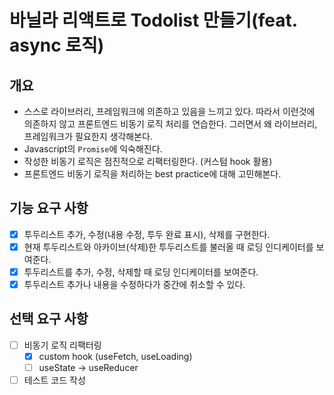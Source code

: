 # 바닐라 리액트로 Todolist 만들기(feat. async 로직)

## 개요

- 스스로 라이브러리, 프레임워크에 의존하고 있음을 느끼고 있다. 따라서 이런것에 의존하지 않고 프론트엔드 비동기 로직 처리를 연습한다. 그러면서 왜 라이브러리, 프레임워크가 필요한지 생각해본다.
- Javascript의 `Promise`에 익숙해진다.
- 작성한 비동기 로직은 점진적으로 리팩터링한다. (커스텀 hook 활용)
- 프론트엔드 비동기 로직을 처리하는 best practice에 대해 고민해본다.

## 기능 요구 사항

- [x] 투두리스트 추가, 수정(내용 수정, 투두 완료 표시), 삭제를 구현한다.
- [x] 현재 투두리스트와 아카이브(삭제)한 투두리스트를 불러올 때 로딩 인디케이터를 보여준다.
- [x] 투두리스트를 추가, 수정, 삭제할 때 로딩 인디케이터를 보여준다.
- [x] 투두리스트 추가나 내용을 수정하다가 중간에 취소할 수 있다.

## 선택 요구 사항

- [ ] 비동기 로직 리팩터링
  - [x] custom hook (useFetch, useLoading)
  - [ ] useState -> useReducer
- [ ] 테스트 코드 작성

